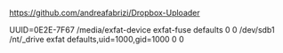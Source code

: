 https://github.com/andreafabrizi/Dropbox-Uploader

UUID=0E2E-7F67 /media/exfat-device exfat-fuse defaults 0 0
/dev/sdb1 /nt/_drive exfat defaults,uid=1000,gid=1000 0 0